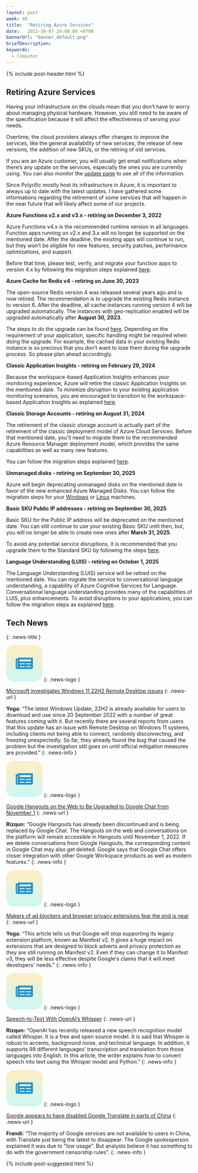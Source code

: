 ```yaml
---
layout: post
week: 40
title:  "Retiring Azure Services"
date:   2022-10-07 20:00:00 +0700
bannerUrl: "banner_default.png"
briefDescription: 
keywords:
  - Computer
---
```


{% include post-header.html %}

## Retiring Azure Services

Having your infrastructure on the clouds mean that you don’t have to worry about managing physical hardware. However, you still need to be aware of the specification because it will affect the effectiveness of serving your needs.

Overtime, the cloud providers always offer changes to improve the services, like the general availability of new services, the release of new versions, the addition of new SKUs, or the retiring of old services.

If you are an Azure customer, you will usually get email notifications when there’s any update on the services, especially the ones you are currently using. You can also monitor the [update page](https://azure.microsoft.com/en-us/updates) to see all of the information.

Since Polyrific mostly host its infrastructure in Azure, it is important to always up to date with the latest updates. I have gathered some informations regarding the retirement of some services that will happen in the near future that will likely affect some of our projects.

__Azure Functions v2.x and v3.x - retiring on December 3, 2022__

Azure Functions v4.x is the recommended runtime version in all languages. Function apps running on v2.x and 3.x will no longer be supported on the mentioned date. After the deadline, the existing apps will continue to run, but they won’t be eligible for new features, security patches, performance optimizations, and support.

Before that time, please test, verify, and migrate your function apps to version 4.x by following the migration steps explained [here](https://learn.microsoft.com/en-us/azure/azure-functions/functions-versions?tabs=azure-cli%2Cwindows%2Cin-process%2Cv4&pivots=programming-language-csharp#migrating-from-3x-to-4x).

__Azure Cache for Redis v4 - retiring on June 30, 2023__

The open-source Redis version 4 was released several years ago and is now retired. The recommendation is to upgrade the existing Redis instance to version 6. After the deadline, all cache instances running version 4 will be upgraded automatically. The instances with geo-replication enabled will be upgraded automatically after **August 30, 2023**.

The steps to do the upgrade can be found [here](https://learn.microsoft.com/en-us/azure/azure-cache-for-redis/cache-how-to-upgrade). Depending on the requirement of your application, specific handling might be required when doing the upgrade. For example, the cached data in your existing Redis instance is so precious that you don’t want to lose them during the upgrade process. So please plan ahead accordingly.

__Classic Application Insights - retiring on February 29, 2024__

Because the workspace-based Application Insights enhances your monitoring experience, Azure will retire the classic Application Insights on the mentioned date. To minimize disruption to your existing application monitoring scenarios, you are encouraged to transition to the workspace-based Application Insights as explained [here](https://learn.microsoft.com/en-us/azure/azure-monitor/app/convert-classic-resource). 

__Classic Storage Accounts - retiring on August 31, 2024__

The retirement of the classic storage account is actually part of the retirement of the classic deployment model of Azure Cloud Services. Before that mentioned date, you'll need to migrate them to the recommended Azure Resource Manager deployment model, which provides the same capabilities as well as many new features.

You can follow the migration steps explained [here](https://learn.microsoft.com/en-us/azure/virtual-machines/migration-classic-resource-manager-overview#migration-of-storage-accounts).

__Unmanaged disks - retiring on September 30, 2025__

Azure will begin deprecating unmanaged disks on the mentioned date in favor of the new enhanced Azure Managed Disks. You can follow the migration steps for your [Windows](https://learn.microsoft.com/en-us/azure/virtual-machines/windows/convert-unmanaged-to-managed-disks) or [Linux](https://learn.microsoft.com/en-us/azure/virtual-machines/linux/convert-unmanaged-to-managed-disks) machines.

__Basic SKU Public IP addresses - retiring on September 30, 2025__

Basic SKU for the Public IP address will be deprecated on the mentioned date. You can still continue to use your existing Basic SKU until then, but, you will no longer be able to create new ones after **March 31, 2025**.

To avoid any potential service disruptions, it is recommended that you upgrade them to the Standard SKU by following the steps [here](https://learn.microsoft.com/en-us/azure/virtual-network/ip-services/public-ip-upgrade-portal).

__Language Understanding (LUIS) - retiring on October 1, 2025__

The Language Understanding (LUIS) service will be retired on the mentioned date. You can migrate the service to conversational language understanding, a capability of Azure Cognitive Services for Language. Conversational language understanding provides many of the capabilities of LUIS, plus enhancements. To avoid disruptions to your applications, you can follow the migration steps as explained [here](https://learn.microsoft.com/en-us/azure/cognitive-services/language-service/conversational-language-understanding/how-to/migrate-from-luis?tabs=luis-portal). 

## Tech News
{: .news-title }

![memo](/assets/images/tech-news.svg)
{: .news-logo }

[Microsoft investigates Windows 11 22H2 Remote Desktop issues](https://www.bleepingcomputer.com/news/microsoft/microsoft-investigates-windows-11-22h2-remote-desktop-issues/)
{: .news-url }

__Yoga:__ “The latest Windows Update, 22H2 is already available for users to download and use since 20 September 2022 with a number of great features coming with it. But recently there are several reports from users that this update has an issue with Remote Desktop on Windows 11 systems, including clients not being able to connect, randomly disconnecting, and freezing unexpectedly. So far, they already found the bug that caused the problem but the investigation still goes on until official mitigation measures are provided.”
{: .news-info }

![memo](/assets/images/tech-news.svg)
{: .news-logo }

[Google Hangouts on the Web to Be Upgraded to Google Chat from November 1](https://gadgets360.com/apps/news/hangouts-web-upgrade-google-chat-from-november-1-transfer-conversations-3310655)
{: .news-url }

__Rizqun:__ “Google Hangouts has already been discontinued and is being replaced by Google Chat. The Hangouts on the web and conversations on the platform will remain accessible in Hangouts until November 1, 2022. If we delete conversations from Google Hangouts, the corresponding content in Google Chat may also get deleted. Google says that Google Chat offers closer integration with other Google Workspace products as well as modern features.”
{: .news-info }

![memo](/assets/images/tech-news.svg)
{: .news-logo }

[Makers of ad blockers and browser privacy extensions fear the end is near](https://www.theregister.com/2022/06/08/google_blocking_privacy_manifest/)
{: .news-url }

__Yoga:__ “This article tells us that Google will stop supporting its legacy extension platform, known as Manifest v2. It gives a huge impact on extensions that are designed to block adverts and privacy protection as they are still running on Manifest v2. Even if they can change it to Manifest v3, they will be less effective despite Google's claims that it will meet developers' needs.”
{: .news-info }

![memo](/assets/images/tech-news.svg)
{: .news-logo }

[Speech-to-Text With OpenAI’s Whisper](https://towardsdatascience.com/speech-to-text-with-openais-whisper-53d5cea9005e)
{: .news-url }

__Rizqun:__ “OpenAI has recently released a new speech recognition model called Whisper. It is a free and open source model. It is said that Whisper is robust to accents, background noise, and technical language. In addition, it supports 99 different languages’ transcription and translation from those languages into English. In this article, the writer explains how to convert speech into text using the Whisper model and Python.”
{: .news-info }

![memo](/assets/images/tech-news.svg)
{: .news-logo }

[Google appears to have disabled Google Translate in parts of China](https://techcrunch.com/2022/09/30/google-appears-to-have-disabled-google-translate-in-parts-of-china/)
{: .news-url }

__Frandi:__ “The majority of Google services are not available to users in China, with Translate just being the latest to disappear. The Google spokesperson explained it was due to "low usage". But analysts believe it has something to do with the government censorship rules”.
{: .news-info }

{% include post-suggested.html %}